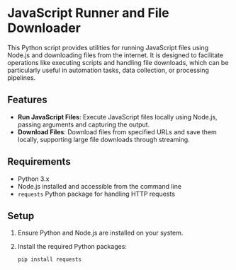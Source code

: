 # JavaScript Runner and File Downloader

This Python script provides utilities for running JavaScript files using Node.js and downloading files from the internet. It is designed to facilitate operations like executing scripts and handling file downloads, which can be particularly useful in automation tasks, data collection, or processing pipelines.

## Features

- **Run JavaScript Files**: Execute JavaScript files locally using Node.js, passing arguments and capturing the output.
- **Download Files**: Download files from specified URLs and save them locally, supporting large file downloads through streaming.

## Requirements

- Python 3.x
- Node.js installed and accessible from the command line
- `requests` Python package for handling HTTP requests

## Setup

1. Ensure Python and Node.js are installed on your system.
2. Install the required Python packages:

   ```bash
   pip install requests

